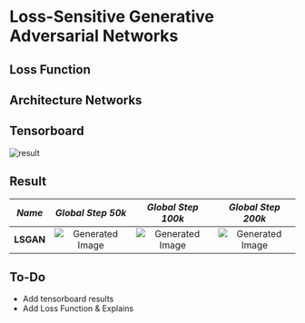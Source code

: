 # Loss-Sensitive Generative Adversarial Networks

## Loss Function


## Architecture Networks


## Tensorboard

![result](https://github.com/kozistr/Awesome-GANs/blob/master/LSGAN/lsgan_tb.png)

## Result

*Name* | *Global Step 50k* | *Global Step 100k* | *Global Step 200k*
:---: | :---: | :---: | :---:
**LSGAN**     | ![Generated Image](https://github.com/kozistr/Awesome-GANs/blob/master/LSGAN/gen_img/train_00052500.png) | ![Generated Image](https://github.com/kozistr/Awesome-GANs/blob/master/LSGAN/gen_img/train_00100000.png) | ![Generated Image](https://github.com/kozistr/Awesome-GANs/blob/master/LSGAN/gen_img/train_00200000.png) 

## To-Do
* Add tensorboard results
* Add Loss Function & Explains